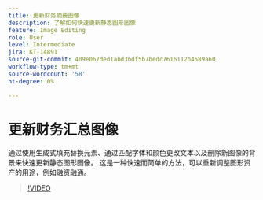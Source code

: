 ```yaml
---
title: 更新财务摘要图像
description: 了解如何快速更新静态图形图像
feature: Image Editing
role: User
level: Intermediate
jira: KT-14891
source-git-commit: 409e067ded1abd3bdf5b7bedc7616112b4589a60
workflow-type: tm+mt
source-wordcount: '58'
ht-degree: 0%

---
```


# 更新财务汇总图像

通过使用生成式填充替换元素、通过匹配字体和颜色更改文本以及删除新图像的背景来快速更新静态图形图像。 这是一种快速而简单的方法，可以重新调整图形资产的用途，例如融资融通。

>[!VIDEO](https://video.tv.adobe.com/v/3427116?quality=12&learn=on&hidetitle=true)

